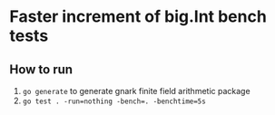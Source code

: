 # Faster increment of big.Int bench tests

## How to run

1. `go generate` to generate gnark finite field arithmetic package
2. `go test . -run=nothing -bench=. -benchtime=5s`
